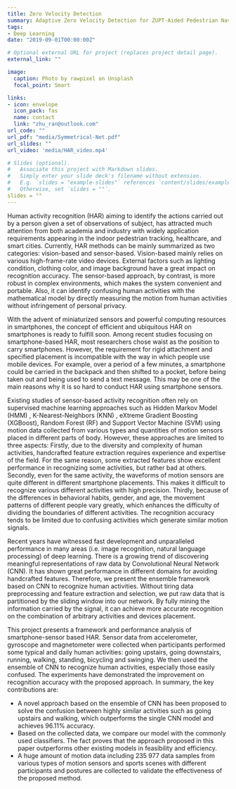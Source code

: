 ```yaml
---
title: Zero Velocity Detection
summary: Adaptive Zero Velocity Detection for ZUPT-Aided Pedestrian Navigation System.
tags:
- Deep Learning
date: "2019-09-01T00:00:00Z"

# Optional external URL for project (replaces project detail page).
external_link: ""

image:
  caption: Photo by rawpixel on Unsplash
  focal_point: Smart

links:
- icon: envelope
  icon_pack: fas
  name: contact
  link: "zhu_ran@outlook.com"
url_code: ""
url_pdf: "media/Symmetrical-Net.pdf"
url_slides: ""
url_video: 'media/HAR_video.mp4'

# Slides (optional).
#   Associate this project with Markdown slides.
#   Simply enter your slide deck's filename without extension.
#   E.g. `slides = "example-slides"` references `content/slides/example-slides.md`.
#   Otherwise, set `slides = ""`.
slides = ""
---
```


Human activity recognition (HAR) aiming to identify the actions carried out by a person given a set of observations of subject, has attracted much attention from both academia and industry with widely application requirements appearing in the indoor pedestrian tracking, healthcare, and smart cities. Currently, HAR methods can be mainly summarized as two categories: vision-based and sensor-based. Vision-based mainly relies on various high-frame-rate video devices. External factors such as lighting condition, clothing color, and image background have a great impact on recognition accuracy. The sensor-based approach, by contrast, is more robust in complex environments, which makes the system convenient and portable. Also, it can identify confusing human activities with the mathematical model by directly measuring the motion from human activities without infringement of personal privacy.

With the advent of miniaturized sensors and powerful computing resources in smartphones, the concept of efficient and ubiquitous HAR on smartphones is ready to fulfill soon. Among recent studies focusing on smartphone-based HAR, most researchers chose waist as the position to carry smartphones. However, the requirement for rigid attachment and specified placement is incompatible with the way in which people use mobile devices. For example, over a period of a few minutes, a smartphone could be carried in the backpack and then shifted to a pocket, before being taken out and being used to send a text message. This may be one of the main reasons why it is so hard to conduct HAR using smartphone sensors.

Existing studies of sensor-based activity recognition often rely on supervised machine learning approaches such as Hidden Markov Model (HMM) , K-Nearest-Neighbors (KNN) , eXtreme Gradient Boosting (XGBoost), Random Forest (RF) and Support Vector Machine (SVM) using motion data collected from various types and quantities of motion sensors placed in different parts of body. However, these approaches are limited to three aspects: Firstly, due to the diversity and complexity of human activities, handcrafted feature extraction requires experience and expertise of the field. For the same reason, some extracted features show excellent performance in recognizing some activities, but rather bad at others. Secondly, even for the same activity, the waveforms of motion sensors are quite different in different smartphone placements. This makes it difficult to recognize various different activities with high precision. Thirdly, because of the differences in behavioral habits, gender, and age, the movement patterns of different people vary greatly, which enhances the difficulty of dividing the boundaries of different activities. The recognition accuracy tends to be limited due to confusing activities which generate similar motion signals.

Recent years have witnessed fast development and unparalleled performance in many areas (i.e. image recognition, natural language processing) of deep learning. There is a growing trend of discovering meaningful representations of raw data by Convolutional Neural Network (CNN). It has shown great performance in different domains for avoiding handcrafted features. Therefore, we present the ensemble framework based on CNN to recognize human activities. Without tiring data preprocessing and feature extraction and selection, we put raw data that is partitioned by the sliding window into our network. By fully mining the information carried by the signal, it can achieve more accurate recognition on the combination of arbitrary activities and devices placement.

This project presents a framework and performance analysis of smartphone-sensor based HAR. Sensor data from accelerometer, gyroscope and magnetometer were collected when participants performed some typical and daily human activities: going upstairs, going downstairs, running, walking, standing, bicycling and swinging. We then used the ensemble of CNN to recognize human activities, especially those easily confused. The experiments have demonstrated the improvement on recognition accuracy with the proposed approach. In summary, the key contributions are:

- A novel approach based on the ensemble of CNN has been proposed to solve the confusion between highly similar activities such as going upstairs and walking, which outperforms the single CNN model and achieves 96.11% accuracy.
- Based on the collected data, we compare our model with the commonly used classifiers. The fact proves that the approach proposed in this paper outperforms other existing models in feasibility and efficiency.
- A huge amount of motion data including 235 977 data samples from various types of motion sensors and sports scenes with different participants and postures are collected to validate the effectiveness of the proposed method.

